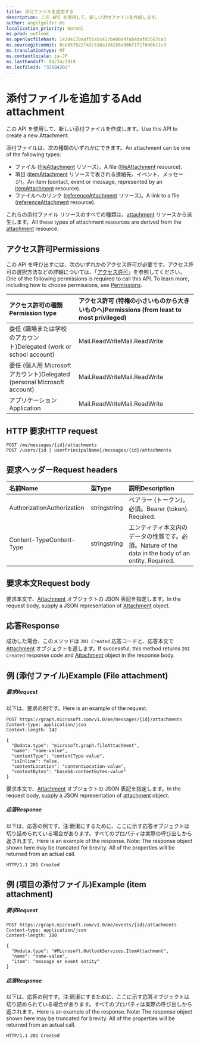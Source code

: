 ```yaml
---
title: 添付ファイルを追加する
description: この API を使用して、新しい添付ファイルを作成します。
author: angelgolfer-ms
localization_priority: Normal
ms.prod: outlook
ms.openlocfilehash: 142de170aaf55a5c417be08a9fab4dafd7567ca3
ms.sourcegitcommit: 0ce657622f42c510a104156a96bf1f1f040bc1cd
ms.translationtype: MT
ms.contentlocale: ja-JP
ms.lasthandoff: 04/24/2019
ms.locfileid: "32584202"
---
```

# <a name="add-attachment"></a><span data-ttu-id="65442-103">添付ファイルを追加する</span><span class="sxs-lookup"><span data-stu-id="65442-103">Add attachment</span></span>

<span data-ttu-id="65442-104">この API を使用して、新しい添付ファイルを作成します。</span><span class="sxs-lookup"><span data-stu-id="65442-104">Use this API to create a new Attachment.</span></span>

<span data-ttu-id="65442-105">添付ファイルは、次の種類のいずれかにできます。</span><span class="sxs-lookup"><span data-stu-id="65442-105">An attachment can be one of the following types:</span></span>

* <span data-ttu-id="65442-106">ファイル ([fileAttachment](../resources/fileattachment.md) リソース)。</span><span class="sxs-lookup"><span data-stu-id="65442-106">A file ([fileAttachment](../resources/fileattachment.md) resource).</span></span>
* <span data-ttu-id="65442-107">項目 ([itemAttachment](../resources/itemattachment.md) リソースで表される連絡先、イベント、メッセージ)。</span><span class="sxs-lookup"><span data-stu-id="65442-107">An item (contact, event or message, represented by an [itemAttachment](../resources/itemattachment.md) resource).</span></span>
* <span data-ttu-id="65442-108">ファイルへのリンク ([referenceAttachment](../resources/referenceattachment.md) リソース)。</span><span class="sxs-lookup"><span data-stu-id="65442-108">A link to a file ([referenceAttachment](../resources/referenceattachment.md) resource).</span></span>

<span data-ttu-id="65442-109">これらの添付ファイル リソースのすべての種類は、[attachment](../resources/attachment.md) リソースから派生します。</span><span class="sxs-lookup"><span data-stu-id="65442-109">All these types of attachment resources are derived from the [attachment](../resources/attachment.md) resource.</span></span> 

## <a name="permissions"></a><span data-ttu-id="65442-110">アクセス許可</span><span class="sxs-lookup"><span data-stu-id="65442-110">Permissions</span></span>
<span data-ttu-id="65442-p101">この API を呼び出すには、次のいずれかのアクセス許可が必要です。アクセス許可の選択方法などの詳細については、「[アクセス許可](/graph/permissions-reference)」を参照してください。</span><span class="sxs-lookup"><span data-stu-id="65442-p101">One of the following permissions is required to call this API. To learn more, including how to choose permissions, see [Permissions](/graph/permissions-reference).</span></span>

|<span data-ttu-id="65442-113">アクセス許可の種類</span><span class="sxs-lookup"><span data-stu-id="65442-113">Permission type</span></span>      | <span data-ttu-id="65442-114">アクセス許可 (特権の小さいものから大きいものへ)</span><span class="sxs-lookup"><span data-stu-id="65442-114">Permissions (from least to most privileged)</span></span>              |
|:--------------------|:---------------------------------------------------------|
|<span data-ttu-id="65442-115">委任 (職場または学校のアカウント)</span><span class="sxs-lookup"><span data-stu-id="65442-115">Delegated (work or school account)</span></span> | <span data-ttu-id="65442-116">Mail.ReadWrite</span><span class="sxs-lookup"><span data-stu-id="65442-116">Mail.ReadWrite</span></span>    |
|<span data-ttu-id="65442-117">委任 (個人用 Microsoft アカウント)</span><span class="sxs-lookup"><span data-stu-id="65442-117">Delegated (personal Microsoft account)</span></span> | <span data-ttu-id="65442-118">Mail.ReadWrite</span><span class="sxs-lookup"><span data-stu-id="65442-118">Mail.ReadWrite</span></span>    |
|<span data-ttu-id="65442-119">アプリケーション</span><span class="sxs-lookup"><span data-stu-id="65442-119">Application</span></span> | <span data-ttu-id="65442-120">Mail.ReadWrite</span><span class="sxs-lookup"><span data-stu-id="65442-120">Mail.ReadWrite</span></span> |

## <a name="http-request"></a><span data-ttu-id="65442-121">HTTP 要求</span><span class="sxs-lookup"><span data-stu-id="65442-121">HTTP request</span></span>
<!-- { "blockType": "ignored" } -->
```http
POST /me/messages/{id}/attachments
POST /users/{id | userPrincipalName}/messages/{id}/attachments
```
## <a name="request-headers"></a><span data-ttu-id="65442-122">要求ヘッダー</span><span class="sxs-lookup"><span data-stu-id="65442-122">Request headers</span></span>
| <span data-ttu-id="65442-123">名前</span><span class="sxs-lookup"><span data-stu-id="65442-123">Name</span></span>       | <span data-ttu-id="65442-124">型</span><span class="sxs-lookup"><span data-stu-id="65442-124">Type</span></span> | <span data-ttu-id="65442-125">説明</span><span class="sxs-lookup"><span data-stu-id="65442-125">Description</span></span>|
|:---------------|:--------|:----------|
| <span data-ttu-id="65442-126">Authorization</span><span class="sxs-lookup"><span data-stu-id="65442-126">Authorization</span></span>  | <span data-ttu-id="65442-127">string</span><span class="sxs-lookup"><span data-stu-id="65442-127">string</span></span>  | <span data-ttu-id="65442-p102">ベアラー {トークン}。必須。</span><span class="sxs-lookup"><span data-stu-id="65442-p102">Bearer {token}. Required.</span></span> |
| <span data-ttu-id="65442-130">Content-Type</span><span class="sxs-lookup"><span data-stu-id="65442-130">Content-Type</span></span> | <span data-ttu-id="65442-131">string</span><span class="sxs-lookup"><span data-stu-id="65442-131">string</span></span>  | <span data-ttu-id="65442-p103">エンティティ本文内のデータの性質です。必須。</span><span class="sxs-lookup"><span data-stu-id="65442-p103">Nature of the data in the body of an entity. Required.</span></span> |

## <a name="request-body"></a><span data-ttu-id="65442-134">要求本文</span><span class="sxs-lookup"><span data-stu-id="65442-134">Request body</span></span>
<span data-ttu-id="65442-135">要求本文で、[Attachment](../resources/attachment.md) オブジェクトの JSON 表記を指定します。</span><span class="sxs-lookup"><span data-stu-id="65442-135">In the request body, supply a JSON representation of [Attachment](../resources/attachment.md) object.</span></span>

## <a name="response"></a><span data-ttu-id="65442-136">応答</span><span class="sxs-lookup"><span data-stu-id="65442-136">Response</span></span>

<span data-ttu-id="65442-137">成功した場合、このメソッドは `201 Created` 応答コードと、応答本文で [Attachment](../resources/attachment.md) オブジェクトを返します。</span><span class="sxs-lookup"><span data-stu-id="65442-137">If successful, this method returns `201 Created` response code and [Attachment](../resources/attachment.md) object in the response body.</span></span>

## <a name="example-file-attachment"></a><span data-ttu-id="65442-138">例 (添付ファイル)</span><span class="sxs-lookup"><span data-stu-id="65442-138">Example (File attachment)</span></span>
##### <a name="request"></a><span data-ttu-id="65442-139">要求</span><span class="sxs-lookup"><span data-stu-id="65442-139">Request</span></span>
<span data-ttu-id="65442-140">以下は、要求の例です。</span><span class="sxs-lookup"><span data-stu-id="65442-140">Here is an example of the request.</span></span>
<!-- {
  "blockType": "request",
  "name": "create_file_attachment_from_eventmessage"
}-->
```http
POST https://graph.microsoft.com/v1.0/me/messages/{id}/attachments
Content-type: application/json
Content-length: 142

{
  "@odata.type": "microsoft.graph.fileAttachment",
  "name": "name-value",
  "contentType": "contentType-value",
  "isInline": false,
  "contentLocation": "contentLocation-value",
  "contentBytes": "base64-contentBytes-value"
}
```

<span data-ttu-id="65442-141">要求本文で、[Attachment](../resources/attachment.md) オブジェクトの JSON 表記を指定します。</span><span class="sxs-lookup"><span data-stu-id="65442-141">In the request body, supply a JSON representation of [attachment](../resources/attachment.md) object.</span></span>

##### <a name="response"></a><span data-ttu-id="65442-142">応答</span><span class="sxs-lookup"><span data-stu-id="65442-142">Response</span></span>
<span data-ttu-id="65442-p104">以下は、応答の例です。注:簡潔にするために、ここに示す応答オブジェクトは切り詰められている場合があります。すべてのプロパティは実際の呼び出しから返されます。</span><span class="sxs-lookup"><span data-stu-id="65442-p104">Here is an example of the response. Note: The response object shown here may be truncated for brevity. All of the properties will be returned from an actual call.</span></span>
<!-- {
  "blockType": "response",
  "truncated": true,
  "@odata.type": "microsoft.graph.attachment"
} -->
```http
HTTP/1.1 201 Created
```

## <a name="example-item-attachment"></a><span data-ttu-id="65442-146">例 (項目の添付ファイル)</span><span class="sxs-lookup"><span data-stu-id="65442-146">Example (item attachment)</span></span>

##### <a name="request"></a><span data-ttu-id="65442-147">要求</span><span class="sxs-lookup"><span data-stu-id="65442-147">Request</span></span>
<!-- {
  "blockType": "request",
  "name": "create_item_attachment_from_eventmessage"
}-->
```http
POST https://graph.microsoft.com/v1.0/me/events/{id}/attachments
Content-type: application/json
Content-length: 100

{
  "@odata.type": "#Microsoft.OutlookServices.ItemAttachment",
  "name": "name-value",
  "item": "message or event entity"
}
```

##### <a name="response"></a><span data-ttu-id="65442-148">応答</span><span class="sxs-lookup"><span data-stu-id="65442-148">Response</span></span>
<span data-ttu-id="65442-p105">以下は、応答の例です。注:簡潔にするために、ここに示す応答オブジェクトは切り詰められている場合があります。すべてのプロパティは実際の呼び出しから返されます。</span><span class="sxs-lookup"><span data-stu-id="65442-p105">Here is an example of the response. Note: The response object shown here may be truncated for brevity. All of the properties will be returned from an actual call.</span></span>
<!-- {
  "blockType": "response",
  "truncated": true,
  "@odata.type": "microsoft.graph.attachment"
} -->
```http
HTTP/1.1 201 Created
```



<!-- uuid: 8fcb5dbc-d5aa-4681-8e31-b001d5168d79
2015-10-25 14:57:30 UTC -->
<!-- {
  "type": "#page.annotation",
  "description": "Create Attachment",
  "keywords": "",
  "section": "documentation",
  "tocPath": ""
}-->
